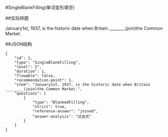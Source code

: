 #SingleBlankFilling(单词变形填空)

##实际样题

January1st, 1937, is the historic date when Britain ________(join)the Common Market. 

##JSON结构

	{
		"id": 1,						
		"type": "SingleBlankFilling",			
		"level": 2",						
		"duration": 1,					
		"flowable": false,				
		"recommendation-point": 1,		
		"stem": "January1st, 1937, is the historic date when Britain ________(join)the Common Market.",
		"questions": [
			{
				"type": "BlankedFilling",
				"strict": true,	
				"reference-answer": "joined",		
				"answer-analysis": "过去式"
			}
		]
	}
